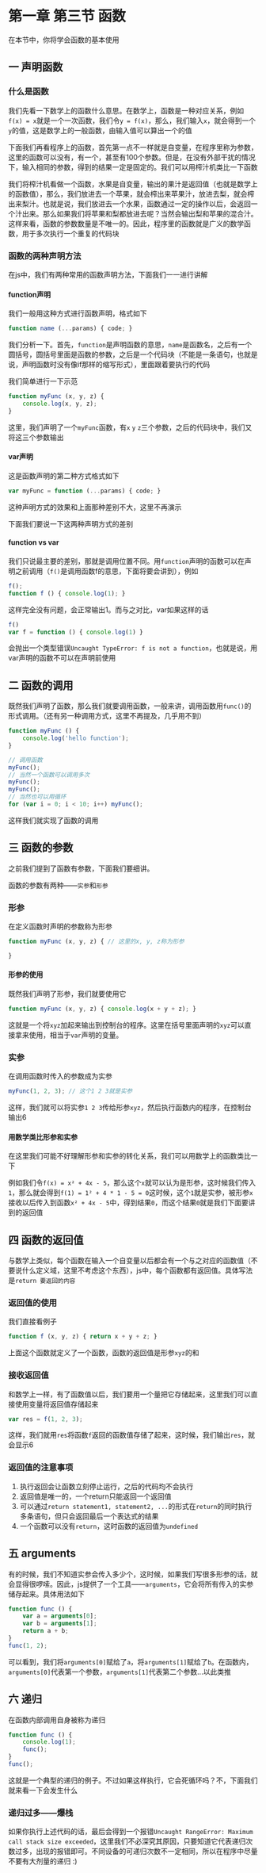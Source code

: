 # 第一章 第三节 函数

在本节中，你将学会函数的基本使用

## 一 声明函数

### 什么是函数

我们先看一下数学上的函数什么意思。在数学上，函数是一种对应关系，例如`f(x) = x`就是一个一次函数，我们令`y = f(x)`，那么，我们输入`x`，就会得到一个`y`的值，这是数学上的一般函数，由输入值可以算出一个的值

下面我们再看程序上的函数，首先第一点不一样就是自变量，在程序里称为参数，这里的函数可以没有，有一个，甚至有100个参数。但是，在没有外部干扰的情况下，输入相同的参数，得到的结果一定是固定的。我们可以用榨汁机类比一下函数

我们将榨汁机看做一个函数，水果是自变量，输出的果汁是返回值（也就是数学上的函数值），那么，我们放进去一个苹果，就会榨出来苹果汁，放进去梨，就会榨出来梨汁。也就是说，我们放进去一个水果，函数通过一定的操作以后，会返回一个汁出来。那么如果我们将苹果和梨都放进去呢？当然会输出梨和苹果的混合汁。这样来看，函数的参数数量是不唯一的。因此，程序里的函数就是广义的数学函数，用于多次执行一个重复的代码块

### 函数的两种声明方法

在js中，我们有两种常用的函数声明方法，下面我们一一进行讲解

#### function声明

我们一般用这种方式进行函数声明，格式如下

```js
function name (...params) { code; }
```

我们分析一下。首先，`function`是声明函数的意思，`name`是函数名，之后有一个圆括号，圆括号里面是函数的参数，之后是一个代码块（不能是一条语句，也就是说，声明函数时没有像if那样的缩写形式），里面跟着要执行的代码

我们简单进行一下示范

```js
function myFunc (x, y, z) {
    console.log(x, y, z);
}
```

这里，我们声明了一个`myFunc`函数，有`x` `y` `z`三个参数，之后的代码块中，我们又将这三个参数输出

#### var声明

这是函数声明的第二种方式格式如下

```js
var myFunc = function (...params) { code; }
```

这种声明方式的效果和上面那种差别不大，这里不再演示

下面我们要说一下这两种声明方式的差别

#### function vs var

我们只说最主要的差别，那就是调用位置不同。用`function`声明的函数可以在声明之前调用（`f()`是调用函数f的意思，下面将要会讲到），例如

```js
f();
function f () { console.log(1); }
```

这样完全没有问题，会正常输出1。而与之对比，var如果这样的话

```js
f()
var f = function () { console.log(1) }
```

会抛出一个类型错误`Uncaught TypeError: f is not a function`，也就是说，用var声明的函数不可以在声明前使用

## 二 函数的调用

既然我们声明了函数，那么我们就要调用函数，一般来讲，调用函数用`func()`的形式调用。（还有另一种调用方式，这里不再提及，几乎用不到）

```js
function myFunc () {
    console.log('hello function');
}

// 调用函数
myFunc();
// 当然一个函数可以调用多次
myFunc();
myFunc();
// 当然也可以用循环
for (var i = 0; i < 10; i++) myFunc();
```

这样我们就实现了函数的调用

## 三 函数的参数

之前我们提到了函数有参数，下面我们要细讲。

函数的参数有两种——`实参`和`形参`

### 形参

在定义函数时声明的参数称为形参

```js
function myFunc (x, y, z) { // 这里的x, y, z称为形参

}
```

#### 形参的使用

既然我们声明了形参，我们就要使用它

```js
function myFunc (x, y, z) { console.log(x + y + z); }
```

这就是一个将`xyz`加起来输出到控制台的程序。这里在括号里面声明的`xyz`可以直接拿来使用，相当于`var`声明的变量。

### 实参

在调用函数时传入的参数成为实参

```js
myFunc(1, 2, 3); // 这个1 2 3就是实参
```

这样，我们就可以将实参`1 2 3`传给形参`xyz`，然后执行函数内的程序，在控制台输出6

#### 用数学类比形参和实参

在这里我们可能不好理解形参和实参的转化关系，我们可以用数学上的函数类比一下

例如我们令`f(x) = x² + 4x - 5`，那么这个`x`就可以认为是形参，这时候我们传入`1`，那么就会得到`f(1) = 1² + 4 * 1 - 5 = 0`这时候，这个`1`就是实参，被形参`x`接收以后传入到函数`x² + 4x - 5`中，得到结果`0`，而这个结果`0`就是我们下面要讲到的返回值

## 四 函数的返回值

与数学上类似，每个函数在输入一个自变量以后都会有一个与之对应的函数值（不要说什么定义域，这里不考虑这个东西），js中，每个函数都有返回值。具体写法是`return 要返回的内容`

### 返回值的使用

我们直接看例子

```js
function f (x, y, z) { return x + y + z; }
```

上面这个函数就定义了一个函数，函数的返回值是形参`xyz`的和

### 接收返回值

和数学上一样，有了函数值以后，我们要用一个量把它存储起来，这里我们可以直接使用变量将返回值存储起来

```js
var res = f(1, 2, 3);
```

这样，我们就用`res`将函数`f`返回的函数值存储了起来，这时候，我们输出`res`，就会显示6

### 返回值的注意事项

1. 执行返回会让函数立刻停止运行，之后的代码均不会执行
2. 返回值是唯一的，一个return只能返回一个返回值
3. 可以通过`return statement1, statement2, ...`的形式在`return`的同时执行多条语句，但只会返回最后一个表达式的结果
4. 一个函数可以没有`return`，这时函数的返回值为`undefined`

## 五 arguments

有的时候，我们不知道实参会传入多少个，这时候，如果我们写很多形参的话，就会显得很啰嗦。因此，js提供了一个工具——`arguments`，它会将所有传入的实参储存起来。具体用法如下

```js
function func () {
    var a = arguments[0];
    var b = arguments[1];
    return a + b;
}
func(1, 2);
```

可以看到，我们将`arguments[0]`赋给了`a`，将`arguments[1]`赋给了`b`。在函数内，`arguments[0]`代表第一个参数，`arguments[1]`代表第二个参数...以此类推

## 六 递归

在函数内部调用自身被称为递归

```js
function func () {
    console.log(1);
    func();
}
func();
```

这就是一个典型的递归的例子。不过如果这样执行，它会死循环吗？不，下面我们就来看一下会发生什么

### 递归过多——爆栈

如果你执行上述代码的话，最后会得到一个报错`Uncaught RangeError: Maximum call stack size exceeded`，这里我们不必深究其原因，只要知道它代表递归次数过多，出现的报错即可。不同设备的可递归次数不一定相同，所以在程序中尽量不要有大剂量的递归 :)